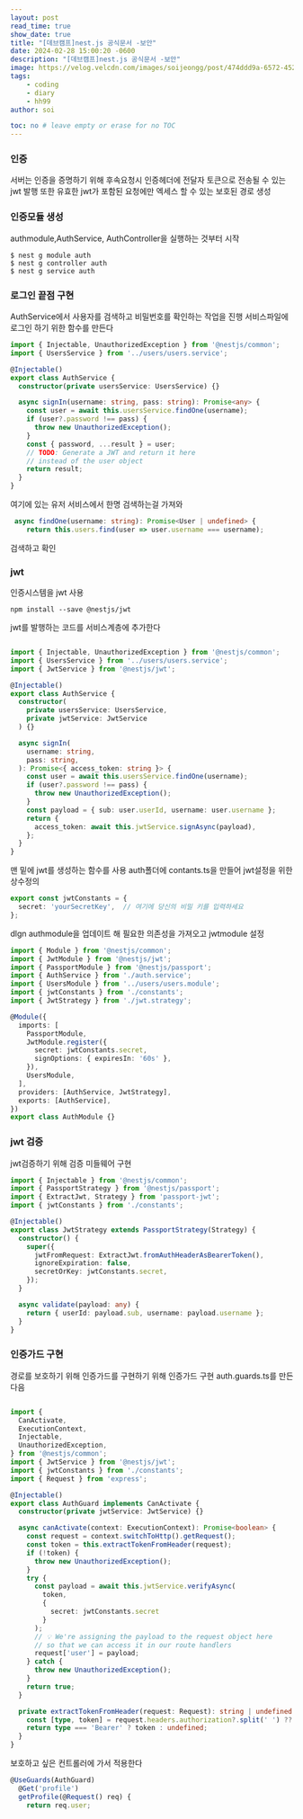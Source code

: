 ```yaml
---
layout: post
read_time: true
show_date: true
title: "[데브캠프]nest.js 공식문서 -보안"
date: 2024-02-28 15:00:20 -0600
description: "[데브캠프]nest.js 공식문서 -보안"
image: https://velog.velcdn.com/images/soijeongg/post/474ddd9a-6572-4525-bd88-5f13477384f5/image.png
tags: 
    - coding
    - diary
    - hh99
author: soi

toc: no # leave empty or erase for no TOC
---
```


### 인증
서버는 인증을 증명하기 위해 후속요청시 인증헤더에 전달자 토큰으로 전송될 수 있는 jwt 발행
또한 유효한 jwt가 포함된 요청에만 엑세스 할 수 있는 보호된 경로 생성

### 인증모듈 생성
authmodule,AuthService, AuthController을 실행하는 것부터 시작
```shell
$ nest g module auth
$ nest g controller auth
$ nest g service auth
```
### 로그인 끝점 구현
AuthService에서 사용자를 검색하고 비밀번호를 확인하는 작업을 진행
서비스파일에 로그인 하기 위한 함수를 만든다 
```typescript
import { Injectable, UnauthorizedException } from '@nestjs/common';
import { UsersService } from '../users/users.service';

@Injectable()
export class AuthService {
  constructor(private usersService: UsersService) {}

  async signIn(username: string, pass: string): Promise<any> {
    const user = await this.usersService.findOne(username);
    if (user?.password !== pass) {
      throw new UnauthorizedException();
    }
    const { password, ...result } = user;
    // TODO: Generate a JWT and return it here
    // instead of the user object
    return result;
  }
}
```
여기에 있는 유저 서비스에서 한명 검색하는걸 가져와 
```typescript
 async findOne(username: string): Promise<User | undefined> {
    return this.users.find(user => user.username === username);
```
검색하고 확인

### jwt
인증시스템을 jwt 사용
```shell
npm install --save @nestjs/jwt
```
jwt를 발행하는 코드를 서비스계층에 추가한다 
```typescript

import { Injectable, UnauthorizedException } from '@nestjs/common';
import { UsersService } from '../users/users.service';
import { JwtService } from '@nestjs/jwt';

@Injectable()
export class AuthService {
  constructor(
    private usersService: UsersService,
    private jwtService: JwtService
  ) {}

  async signIn(
    username: string,
    pass: string,
  ): Promise<{ access_token: string }> {
    const user = await this.usersService.findOne(username);
    if (user?.password !== pass) {
      throw new UnauthorizedException();
    }
    const payload = { sub: user.userId, username: user.username };
    return {
      access_token: await this.jwtService.signAsync(payload),
    };
  }
}
```
맨 밑에 jwt를 생성하는 함수를 사용 
auth폴더에 contants.ts을 만들어 jwt설정을 위한 상수정의
```typescript
export const jwtConstants = {
  secret: 'yourSecretKey',  // 여기에 당신의 비밀 키를 입력하세요
};
```
dlgn authmodule을 업데이트 해 필요한 의존성을 가져오고 jwtmodule 설정
```typescript
import { Module } from '@nestjs/common';
import { JwtModule } from '@nestjs/jwt';
import { PassportModule } from '@nestjs/passport';
import { AuthService } from './auth.service';
import { UsersModule } from '../users/users.module';
import { jwtConstants } from './constants';
import { JwtStrategy } from './jwt.strategy';

@Module({
  imports: [
    PassportModule,
    JwtModule.register({
      secret: jwtConstants.secret,
      signOptions: { expiresIn: '60s' },
    }),
    UsersModule,
  ],
  providers: [AuthService, JwtStrategy],
  exports: [AuthService],
})
export class AuthModule {}
```
### jwt 검증
jwt검증하기 위해 검증 미들웨어 구현
```typescript
import { Injectable } from '@nestjs/common';
import { PassportStrategy } from '@nestjs/passport';
import { ExtractJwt, Strategy } from 'passport-jwt';
import { jwtConstants } from './constants';

@Injectable()
export class JwtStrategy extends PassportStrategy(Strategy) {
  constructor() {
    super({
      jwtFromRequest: ExtractJwt.fromAuthHeaderAsBearerToken(),
      ignoreExpiration: false,
      secretOrKey: jwtConstants.secret,
    });
  }

  async validate(payload: any) {
    return { userId: payload.sub, username: payload.username };
  }
}
```
### 인증가드 구현
경로를 보호하기 위해 인증가드를 구현하기 위해 인증가드 구현
auth.guards.ts를 만든 다음
```typescript

import {
  CanActivate,
  ExecutionContext,
  Injectable,
  UnauthorizedException,
} from '@nestjs/common';
import { JwtService } from '@nestjs/jwt';
import { jwtConstants } from './constants';
import { Request } from 'express';

@Injectable()
export class AuthGuard implements CanActivate {
  constructor(private jwtService: JwtService) {}

  async canActivate(context: ExecutionContext): Promise<boolean> {
    const request = context.switchToHttp().getRequest();
    const token = this.extractTokenFromHeader(request);
    if (!token) {
      throw new UnauthorizedException();
    }
    try {
      const payload = await this.jwtService.verifyAsync(
        token,
        {
          secret: jwtConstants.secret
        }
      );
      // 💡 We're assigning the payload to the request object here
      // so that we can access it in our route handlers
      request['user'] = payload;
    } catch {
      throw new UnauthorizedException();
    }
    return true;
  }

  private extractTokenFromHeader(request: Request): string | undefined {
    const [type, token] = request.headers.authorization?.split(' ') ?? [];
    return type === 'Bearer' ? token : undefined;
  }
}
```
보호하고 싶은 컨트롤러에 가서 적용한다 
```typescript
@UseGuards(AuthGuard)
  @Get('profile')
  getProfile(@Request() req) {
    return req.user;
```
